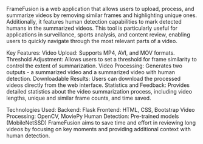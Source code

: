 FrameFusion is a web application that allows users to upload, process, and summarize videos by removing similar frames and highlighting unique ones. Additionally, it features human detection capabilities to mark detected humans in the summarized videos. This tool is particularly useful for applications in surveillance, sports analysis, and content review, enabling users to quickly navigate through the most relevant parts of a video.

Key Features:
Video Upload: Supports MP4, AVI, and MOV formats.
Threshold Adjustment: Allows users to set a threshold for frame similarity to control the extent of summarization.
Video Processing: Generates two outputs - a summarized video and a summarized video with human detection.
Downloadable Results: Users can download the processed videos directly from the web interface.
Statistics and Feedback: Provides detailed statistics about the video summarization process, including video lengths, unique and similar frame counts, and time saved.


Technologies Used:
Backend: Flask
Frontend: HTML, CSS, Bootstrap
Video Processing: OpenCV, MoviePy
Human Detection: Pre-trained models (MobileNetSSD)
FrameFusion aims to save time and effort in reviewing long videos by focusing on key moments and providing additional context with human detection.

